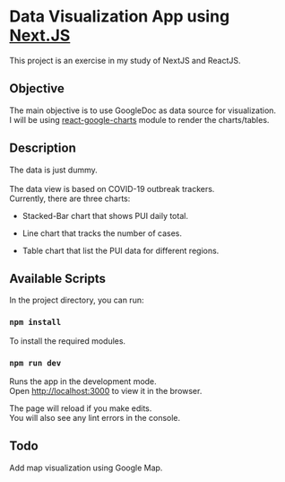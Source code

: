 # Data Visualization App using [Next.JS](https://nextjs.org/)

This project is an exercise in my study of NextJS and ReactJS.<br>

## Objective

The main objective is to use GoogleDoc as data source for visualization.<br>
I will be using [react-google-charts](https://react-google-charts.com/) module to render the charts/tables.

## Description

The data is just dummy.<br><br>
The data view is based on COVID-19 outbreak trackers.<br>
Currently, there are three charts:<br>

* Stacked-Bar chart that shows PUI daily total.

* Line chart that tracks the number of cases.

* Table chart that list the PUI data for different regions.


## Available Scripts

In the project directory, you can run:

### `npm install`

To install the required modules.

### `npm run dev`

Runs the app in the development mode.<br>
Open [http://localhost:3000](http://localhost:3000) to view it in the browser.

The page will reload if you make edits.<br>
You will also see any lint errors in the console.

## Todo

Add map visualization using Google Map.<br>
